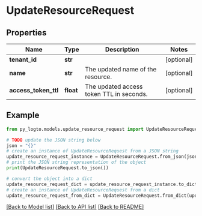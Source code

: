 # UpdateResourceRequest


## Properties

Name | Type | Description | Notes
------------ | ------------- | ------------- | -------------
**tenant_id** | **str** |  | [optional] 
**name** | **str** | The updated name of the resource. | [optional] 
**access_token_ttl** | **float** | The updated access token TTL in seconds. | [optional] 

## Example

```python
from py_logto.models.update_resource_request import UpdateResourceRequest

# TODO update the JSON string below
json = "{}"
# create an instance of UpdateResourceRequest from a JSON string
update_resource_request_instance = UpdateResourceRequest.from_json(json)
# print the JSON string representation of the object
print(UpdateResourceRequest.to_json())

# convert the object into a dict
update_resource_request_dict = update_resource_request_instance.to_dict()
# create an instance of UpdateResourceRequest from a dict
update_resource_request_from_dict = UpdateResourceRequest.from_dict(update_resource_request_dict)
```
[[Back to Model list]](../README.md#documentation-for-models) [[Back to API list]](../README.md#documentation-for-api-endpoints) [[Back to README]](../README.md)


